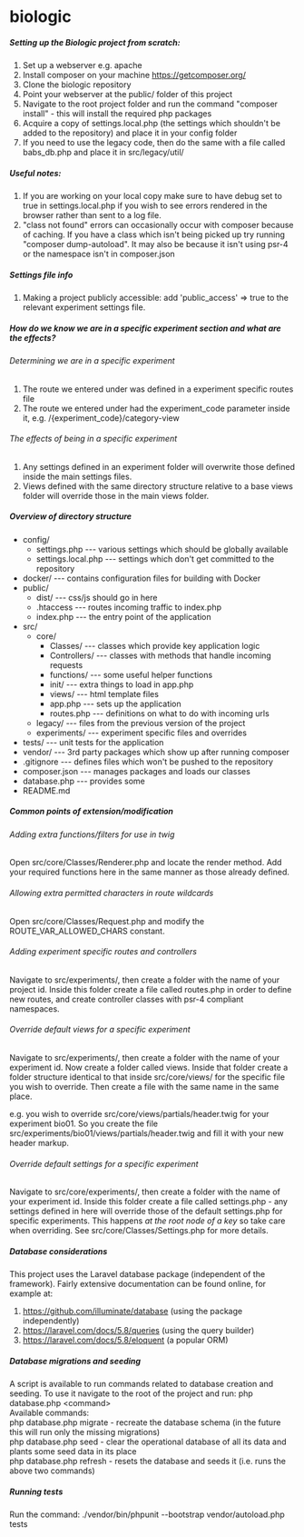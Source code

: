 # biologic

##### Setting up the Biologic project from scratch:
1) Set up a webserver e.g. apache
2) Install composer on your machine https://getcomposer.org/
3) Clone the biologic repository
4) Point your webserver at the public/ folder of this project
5) Navigate to the root project folder and run the command
"composer install" - this will install the required php packages
6) Acquire a copy of settings.local.php (the settings which shouldn't
be added to the repository) and place it in your config folder
7) If you need to use the legacy code, then do the same with a file called
babs_db.php and place it in src/legacy/util/


##### Useful notes:
1) If you are working on your local copy make sure to have debug set to true
in settings.local.php if you wish to see errors rendered in the browser
rather than sent to a log file.
2) "class not found" errors can occasionally occur with composer because of
caching. If you have a class which isn't being picked up try running
"composer dump-autoload". It may also be because it isn't using psr-4 or
the namespace isn't in composer.json

##### Settings file info
1) Making a project publicly accessible: add 'public_access' => true to the relevant
experiment settings file.

##### How do we know we are in a specific experiment section and what are the effects?

###### Determining we are in a specific experiment
1) The route we entered under was defined in a experiment specific routes file
2) The route we entered under had the experiment_code parameter inside it,
e.g. /{experiment_code}/category-view

###### The effects of being in a specific experiment
1) Any settings defined in an experiment folder will overwrite those defined inside
the main settings files.
2) Views defined with the same directory structure relative to a base views folder
will override those in the main views folder.


##### Overview of directory structure
* config/
    * settings.php --- various settings which should be globally available
    * settings.local.php --- settings which don't get committed to the repository
* docker/ --- contains configuration files for building with Docker
* public/
    * dist/ --- css/js should go in here
    * .htaccess --- routes incoming traffic to index.php
    * index.php --- the entry point of the application
* src/
    * core/
        * Classes/ --- classes which provide key application logic
        * Controllers/ --- classes with methods that handle incoming requests
        * functions/ --- some useful helper functions
        * init/ --- extra things to load in app.php
        * views/ --- html template files
        * app.php --- sets up the application
        * routes.php --- definitions on what to do with incoming urls
    * legacy/ --- files from the previous version of the project
    * experiments/ --- experiment specific files and overrides
* tests/ --- unit tests for the application
* vendor/ --- 3rd party packages which show up after running composer
* .gitignore --- defines files which won't be pushed to the repository
* composer.json --- manages packages and loads our classes
* database.php --- provides some 
* README.md


##### Common points of extension/modification

###### Adding extra functions/filters for use in twig
Open src/core/Classes/Renderer.php and locate the render method. Add your
required functions here in the same manner as those already defined.

###### Allowing extra permitted characters in route wildcards
Open src/core/Classes/Request.php and modify the ROUTE_VAR_ALLOWED_CHARS constant.

###### Adding experiment specific routes and controllers
Navigate to src/experiments/, then create a folder with the name of your project id.
Inside this folder create a file called routes.php in order to define new routes, and
create controller classes with psr-4 compliant namespaces.

###### Override default views for a specific experiment
Navigate to src/experiments/, then create a folder with the name of your experiment id.
Now create a folder called views. Inside that folder create a folder structure
identical to that inside src/core/views/ for the specific file you wish to override.
Then create a file with the same name in the same place.

e.g. you wish to override src/core/views/partials/header.twig for your experiment bio01.
So you create the file src/experiments/bio01/views/partials/header.twig and fill it
with your new header markup.

###### Override default settings for a specific experiment
Navigate to src/core/experiments/, then create a folder with the name of your experiment id.
Inside this folder create a file called settings.php - any settings defined in here
will override those of the default settings.php for specific experiments. This happens
_at the root node of a key_ so take care when overriding. See src/core/Classes/Settings.php
for more details.

##### Database considerations
This project uses the Laravel database package (independent of the framework). Fairly
extensive documentation can be found online, for example at:
1) https://github.com/illuminate/database (using the package independently)
2) https://laravel.com/docs/5.8/queries (using the query builder)
3) https://laravel.com/docs/5.8/eloquent (a popular ORM)

##### Database migrations and seeding
A script is available to run commands related to database creation and seeding. To use
it navigate to the root of the project and run: php database.php \<command\>\
Available commands:\
php database.php migrate - recreate the database schema (in the future this will run only the missing migrations)\
php database.php seed - clear the operational database of all its data and plants some seed data in its place\
php database.php refresh - resets the database and seeds it (i.e. runs the above two commands)

##### Running tests
Run the command: ./vendor/bin/phpunit --bootstrap vendor/autoload.php tests

